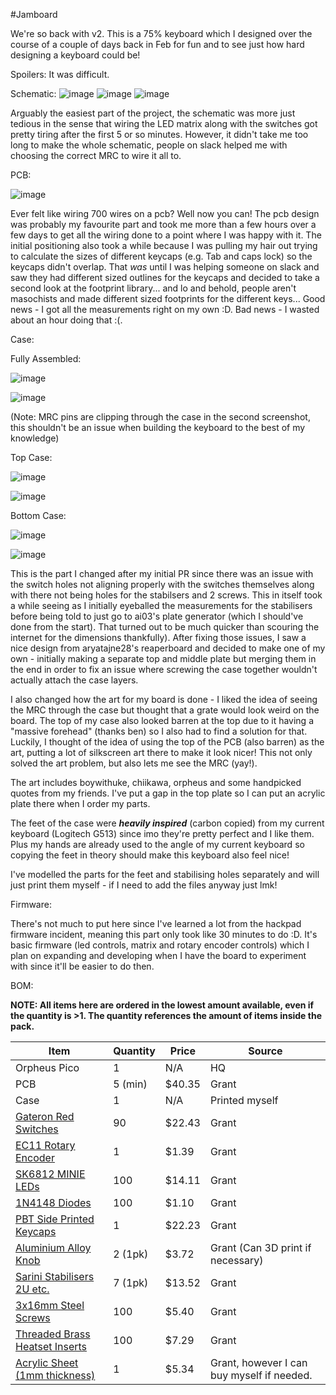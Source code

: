 #Jamboard

We're so back with v2.
This is a 75% keyboard which I designed over the course of a couple of days back in Feb for fun and to see just how hard designing a keyboard could be!

Spoilers: It was difficult.

Schematic:
![image](https://github.com/user-attachments/assets/e7a38927-3d77-436f-b328-701bc1124f09)
![image](https://github.com/user-attachments/assets/6f2aa29f-deaf-46ef-ac56-3ba0a11f4d1b)
![image](https://github.com/user-attachments/assets/6607ca3a-f9d2-424d-bef2-c37913acca1f)

Arguably the easiest part of the project, the schematic was more just tedious in the sense that wiring the LED matrix along with the switches got pretty tiring after the first 5 or so minutes.
However, it didn't take me too long to make the whole schematic, people on slack helped me with choosing the correct MRC to wire it all to.

PCB:

![image](https://github.com/user-attachments/assets/79c1f397-91e0-4369-9c15-ad88463334f2)

Ever felt like wiring 700 wires on a pcb? Well now you can!
The pcb design was probably my favourite part and took me more than a few hours over a few days to get all the wiring done to a point where I was happy with it.
The initial positioning also took a while because I was pulling my hair out trying to calculate the sizes of different keycaps (e.g. Tab and caps lock) so the keycaps didn't overlap.
That *was* until I was helping someone on slack and saw they had different sized outlines for the keycaps and decided to take a second look at the footprint library... and lo and behold, people aren't masochists and made different sized footprints for the different keys...
Good news - I got all the measurements right on my own :D.
Bad news - I wasted about an hour doing that :(.

Case:

Fully Assembled:

![image](https://github.com/user-attachments/assets/4ea43f57-9278-49d4-b2c0-d80f60a2ee00)

![image](https://github.com/user-attachments/assets/c912326d-1a4c-4c4a-937b-f37688a0bf6c)

(Note: MRC pins are clipping through the case in the second screenshot, this shouldn't be an issue when building the keyboard to the best of my knowledge)

Top Case:

![image](https://github.com/user-attachments/assets/c15ccecc-b048-4b0d-b3d6-72bb347be2b7)

![image](https://github.com/user-attachments/assets/7147ca92-0de1-4036-9acf-cbc7e33c0398)

Bottom Case:

![image](https://github.com/user-attachments/assets/411e294e-dc8e-4765-ad6c-d305704a2e55)

![image](https://github.com/user-attachments/assets/40052b47-057d-46b4-a31c-3b82b084adfb)

This is the part I changed after my initial PR since there was an issue with the switch holes not aligning properly with the switches themselves along with there not being holes for the stabilsers and 2 screws. This in itself took a while seeing as I initially eyeballed the measurements for the stabilisers before being told to just go to ai03's plate generator (which I should've done from the start). That turned out to be much quicker than scouring the internet for the dimensions thankfully).
After fixing those issues, I saw a nice design from aryatajne28's reaperboard and decided to make one of my own - initially making a separate top and middle plate but merging them in the end in order to fix an issue where screwing the case together wouldn't actually attach the case layers.

I also changed how the art for my board is done - I liked the idea of seeing the MRC through the case but thought that a grate would look weird on the board. The top of my case also looked barren at the top due to it having a "massive forehead" (thanks ben) so I also had to find a solution for that. Luckily, I thought of the idea of using the top of the PCB (also barren) as the art, putting a lot of silkscreen art there to make it look nicer! This not only solved the art problem, but also lets me see the MRC (yay!).

The art includes boywithuke, chiikawa, orpheus and some handpicked quotes from my friends. I've put a gap in the top plate so I can put an acrylic plate there when I order my parts.

The feet of the case were ***heavily inspired*** (carbon copied) from my current keyboard (Logitech G513) since imo they're pretty perfect and I like them. Plus my hands are already used to the angle of my current keyboard so copying the feet in theory should make this keyboard also feel nice!

I've modelled the parts for the feet and stabilising holes separately and will just print them myself - if I need to add the files anyway just lmk!

Firmware:

There's not much to put here since I've learned a lot from the hackpad firmware incident, meaning this part only took like 30 minutes to do :D.
It's basic firmware (led controls, matrix and rotary encoder controls) which I plan on expanding and developing when I have the board to experiment with since it'll be easier to do then.

BOM:

**NOTE: All items here are ordered in the lowest amount available, even if the quantity is >1. The quantity references the amount of items inside the pack.**

| Item | Quantity | Price | Source |
|------|----------|-------|-------|
| Orpheus Pico | 1 | N/A | HQ |
| PCB | 5 (min) | $40.35 | Grant |
| Case | 1 | N/A | Printed myself |
| [Gateron Red Switches](https://www.aliexpress.com/item/1005005550328893.html?spm=a2g0o.productlist.main.8.2f7f7150eWzJNT&aem_p4p_detail=202506080953021465465888897560003911256&algo_pvid=33e5ce8c-8cb6-4f81-86de-9046f2a9f0ac&algo_exp_id=33e5ce8c-8cb6-4f81-86de-9046f2a9f0ac-7&pdp_ext_f=%7B%22order%22%3A%22662%22%2C%22eval%22%3A%221%22%7D&pdp_npi=4%40dis%21GBP%214.61%213.62%21%21%216.07%214.77%21%402103835e17494015820245584eae94%2112000033504668219%21sea%21UK%210%21ABX&curPageLogUid=MwMlj8fFEqvK&utparam-url=scene%3Asearch%7Cquery_from%3A&search_p4p_id=202506080953021465465888897560003911256_2) | 90 | $22.43 | Grant |
| [EC11 Rotary Encoder](https://www.aliexpress.com/item/4000911785652.html?spm=a2g0o.productlist.main.5.62b32671VAKecz&algo_pvid=9e0890ab-3a0f-4ae8-9276-73388fd81955&algo_exp_id=9e0890ab-3a0f-4ae8-9276-73388fd81955-2&pdp_ext_f=%7B%22order%22%3A%2247%22%2C%22eval%22%3A%221%22%7D&pdp_npi=4%40dis%21GBP%210.90%210.78%21%21%211.13%210.98%21%40211b618e17424131559716674e1e90%2110000010539216633%21sea%21UK%210%21ABX&curPageLogUid=ffkDZnXSsCcj&utparam-url=scene%3Asearch%7Cquery_from%3A) | 1 | $1.39 | Grant |
| [SK6812 MINIE LEDs](https://www.aliexpress.com/item/1005004249903121.html?spm=a2g0o.productlist.main.37.7af85pmJ5pmJqk&algo_pvid=8c7a5ea7-f458-4e97-aaa2-8f9b79d97329&algo_exp_id=8c7a5ea7-f458-4e97-aaa2-8f9b79d97329-18&pdp_ext_f=%7B%22order%22%3A%2234%22%2C%22eval%22%3A%221%22%7D&pdp_npi=4%40dis%21GBP%2115.33%2110.96%21%21%2119.27%2113.78%21%40211b613917421674405453531e93e5%2112000028520276327%21sea%21UK%210%21ABX&curPageLogUid=JZ6IYBnz0uC4&utparam-url=scene%3Asearch%7Cquery_from%3A) | 100 | $14.11 | Grant |
| [1N4148 Diodes](https://www.aliexpress.com/item/4000142272546.html?spm=a2g0o.productlist.main.2.735067ddyTMuJc&algo_pvid=fec3629a-acaf-4354-9f12-13d795d84c55&algo_exp_id=fec3629a-acaf-4354-9f12-13d795d84c55-1&pdp_ext_f=%7B%22order%22%3A%221815%22%2C%22eval%22%3A%221%22%7D&pdp_npi=4%40dis%21GBP%211.19%210.81%21%21%2111.30%217.70%21%40210385bb17494021031734897ea6e9%2110000000428321629%21sea%21UK%210%21ABX&curPageLogUid=RL3OxzDUpyMF&utparam-url=scene%3Asearch%7Cquery_from%3A) | 100 | $1.10 | Grant |
| [PBT Side Printed Keycaps](https://www.amazon.co.uk/PBT-Keycaps-Minimalist-Mechanical-Keyboards/dp/B0BZCFFB94/ref=sr_1_4?crid=3CJVCWWTIXSZC&dib=eyJ2IjoiMSJ9.-mHMjP_BmZ25B8LQu0m3dCQhHV4M95rb1lZQ7p6S3F-HPC5wnUEMVESuynOHin3OVQT9qNhwNlVOEw9dzIA9VrCvIDXsWnjMDsZBFPla0Dlga5Kn31kxg0ChNFtf11zjBKriaMgnkxk98en5kk4FcAVK0aMJDV1rmgmRYcEjWi9VrF6q4Paf_ZouNvqXsFDzoSC7Zp931EBfCTud8alwKIvVihh7J2LKqt0hn5EomHk.cmPxU1z0y1_UQiCK2pBZgwjAaG2T4qeUbMdxiPmK7Bs&dib_tag=se&keywords=iso%2Bkeycaps%2B75%25&qid=1742170636&sprefix=iso%2Bkeycaps%2B75%25%2Caps%2C61&sr=8-4&th=1) | 1 | $22.23 | Grant |
| [Aluminium Alloy Knob](https://www.aliexpress.com/item/1005008054145777.html?spm=a2g0o.productlist.main.3.3298pF0GpF0GKG&algo_pvid=dd0c1415-7c6c-4f84-ab6c-3cfc36ac088d&algo_exp_id=dd0c1415-7c6c-4f84-ab6c-3cfc36ac088d-2&pdp_ext_f=%7B%22order%22%3A%2257%22%2C%22eval%22%3A%221%22%7D&pdp_npi=4%40dis%21GBP%213.36%212.75%21%21%214.43%213.63%21%40210388c917494023116053534ef736%2112000043462088003%21sea%21UK%210%21ABX&curPageLogUid=gai0n1VfPVXH&utparam-url=scene%3Asearch%7Cquery_from%3A) | 2 (1pk) | $3.72 | Grant (Can 3D print if necessary) |
| [Sarini Stabilisers 2U etc.](https://www.amazon.co.uk/Sarini-Stabilizers-Stabilizer-Replacement-Accessories/dp/B0D6VF4SQB/ref=sr_1_4?crid=2KCKFSMH49UTE&dib=eyJ2IjoiMSJ9.Y7bI0HCJ5jJu9W8mk2Oc1jZz8aztxGKzlwEJmlLEbcRRkfR2VJwT15xxfYmwPCxdecmvbbx0UCYbv0bYzhmw6_KEjYpbUicMTkmWZ1qLPceNrKuxlnGPSgWjK1o6_mTKLA9uMO5w3p0bU2btaNV6d-m2vIa96hq-Rni3JlgGRGFo_7mpruQ6XpebJdEU2NYDZ4J7557-R2a2XTXv44W93TsBCPXOYgEYkYBHqoPf14w.TrMGy3DaCrDZfB0lNJzvSSh8TvosaJTck1p1SynDWvM&dib_tag=se&keywords=keyboard+stabilisers&qid=1742170441&s=instant-video&sprefix=keyboard+stabilisers%2Cinstant-video%2C63&sr=1-4) | 7 (1pk) | $13.52 | Grant |
| [3x16mm Steel Screws](https://www.amazon.co.uk/16mm-Small-Steel-Countersunk-Screws/dp/B083M983XD/ref=sr_1_1?crid=2YCIW8N84CPBZ&dib=eyJ2IjoiMSJ9.sxY40KHto88NbNTRrNYqFNL_xAMeXLNzbxHxQnpeCfi-GY3AuMJ3yvpAIIYh_KnruBCnlyq_gDdp6uj0aEKvaA-7iQr3zwnGwd5Fk3rww1SoOPqroQInLNOEuiwm7JWGc2ndfOiMKpbjvQqAovhuFJ5Pg_adaYuQfy6zO36taAhByr5hqUsc2U4WogbjRkfpIwopi3Ss-tReO-OjxC_CeQ5LFdwkFd0GdVhTrONCpo4.mlhAqYAFh7roaa1RBOHHbjo9X3jp3TkcGUi6Nq6y4FE&dib_tag=se&keywords=3x16mm+screws+and+inserts&qid=1742393021&s=instant-video&sprefix=3x16mm+screws+and+insets%2Cinstant-video%2C53&sr=1-1) | 100 | $5.40 | Grant |
| [Threaded Brass Heatset Inserts](https://www.amazon.co.uk/Threaded-Inserts-Printing-Knurled-Automotive/dp/B0BVMK6DTK/ref=sr_1_20?crid=304TAPBP0T1RK&dib=eyJ2IjoiMSJ9.SLzAz5nvMLiSfDW9QBVN_cugMbC4GfU3uKWASzXesm-kiWVugTADAXMm_qTBywAInMS5mNBqbdhyPqE32-XXjMZdG2OqQ7MFTtAwnNpw62FpYwHZE1b6Ysuybw49Uo1TiUVirAqYjy5nNVM_pOQHHJDuektypkxMjbRKS_JpbWzctG5IuTbPZc6AjH-h53x9YzoVGigfiKn1GAVVgnw4twayiqmo7o2OlLdHWkeCzkI8QPy6Gq4CeIAQIBp5yCc1pi-IdIaU8EjI4T0pg7XRcE1vCO1ZgYUXOY4xtkNhsV2ZlgEmutTbXIKZ3i1ue99AFU5CLtm8Q37hBSWaoHwP0lGsa7_VPlfe2HjoHr5fhJIWTErSWuIj7hTF20UiWwM3EZ1-D5gWIxIi-GfIkPFCU7qNFMhCroWv16tnf3efMuCNoFZDB__EW9xNmfw3jIqq.mb_GctK0GSdkZogRRybOBcjlYJpu2nEPvJNbHE7pmtQ&dib_tag=se&keywords=M3x16mm+heat+inserts&qid=1742397968&sprefix=m3x16mm+heat+inserts%2Caps%2C53&sr=8-20) | 100 | $7.29 | Grant |
| [Acrylic Sheet (1mm thickness)](https://www.theplasticpeople.co.uk/clear-as-glass-acrylic-perspex/) | 1 | $5.34 | Grant, however I can buy myself if needed. |

